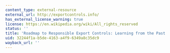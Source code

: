 ```yaml
---
content_type: external-resource
external_url: http://exportcontrols.info/
has_external_license_warning: true
license: https://en.wikipedia.org/wiki/All_rights_reserved
status: ''
title: 'Roadmap to Responsible Export Controls: Learning from the Past'
uid: 32244f1a-b5de-4163-a4f9-6349a8c35dc9
wayback_url: ''
---
```

